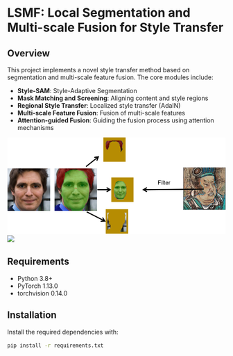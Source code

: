 # LSMF: Local Segmentation and Multi-scale Fusion for Style Transfer

## Overview

This project implements a novel style transfer method based on segmentation and multi-scale feature fusion. The core modules include:

- **Style-SAM**: Style-Adaptive Segmentation
- **Mask Matching and Screening**: Aligning content and style regions
- **Regional Style Transfer**: Localized style transfer (AdaIN)
- **Multi-scale Feature Fusion**: Fusion of multi-scale features
- **Attention-guided Fusion**: Guiding the fusion process using attention mechanisms

![](./examples/1.png)
![](./examples/2.png)

## Requirements

- Python 3.8+
- PyTorch 1.13.0
- torchvision 0.14.0

## Installation

Install the required dependencies with:

```bash
pip install -r requirements.txt
